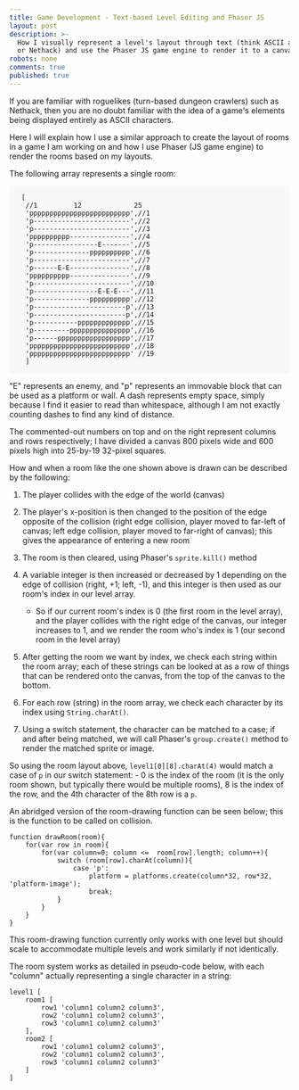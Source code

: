 ```yaml
---
title: Game Development - Text-based Level Editing and Phaser JS
layout: post
description: >-
  How I visually represent a level's layout through text (think ASCII art
  or Nethack) and use the Phaser JS game engine to render it to a canvas.
robots: none
comments: true
published: true
---
```

<style>
    .room-array {
        border-style: none;
		background-color: #f8f8f8;
		font-size: 12px;
	}
</style>


If you are familiar with roguelikes (turn-based dungeon crawlers) such as Nethack, then you are no doubt familiar with the idea of a game's elements being displayed entirely as ASCII characters.  

Here I will explain how I use a similar approach to create the layout of rooms in a game I am working on and how I use Phaser (JS game engine) to render the rooms based on my layouts.

The following array represents a single room: 

<div class="highlighter-rouge">
<pre class="highlight room-array">
<code class="room-array">
   [
    //1         12             25
    'ppppppppppppppppppppppppp',//1
    'p------------------------',//2
    'p------------------------',//3
    'pppppppppp---------------',//4
    'p----------------E-------',//5
    'p--------------pppppppppp',//6
    'p------------------------',//7
    'p------E-E---------------',//8
    'pppppppppp---------------',//9
    'p------------------------',//10
    'p----------------E-E-E---',//11
    'p--------------pppppppppp',//12
    'p-----------------------p',//13
    'p-----------------------p',//14
    'p-----------ppppppppppppp',//15
    'p---------ppppppppppppppp',//16
    'p------pppppppppppppppppp',//17
    'ppppppppppppppppppppppppp',//18
    'ppppppppppppppppppppppppp' //19
    ]
</code>
</pre>
</div>

"E" represents an enemy, and "p" represents an immovable block that can be used as a platform or wall. A dash represents empty space, simply because I find it easier to read than whitespace, although I am not exactly counting dashes to find any kind of distance.  

The commented-out numbers on top and on the right represent columns and rows respectively; I have divided a canvas 800 pixels wide and 600 pixels high into 25-by-19 32-pixel squares.  

How and when a room like the one shown above is drawn can be described by the following:  
1. The player collides with the edge of the world (canvas)  

1. The player's x-position is then changed to the position of the edge opposite of the collision (right edge collision, player moved to far-left of canvas; left edge collision, player moved to far-right of canvas); this gives the appearance of entering a new room  

1. The room is then cleared, using Phaser's `sprite.kill()` method  

1. A variable integer is then increased or decreased by 1 depending on the edge of collision (right, +1; left, -1), and this integer is then used as our room's index in our level array.
	- So if our current room's index is 0 (the first room in the level array), and the player collides with the right edge of the canvas, our integer increases to 1, and we render the room who's index is 1 (our second room in the level array)  

1. After getting the room we want by index, we check each string within the room array; each of these strings can be looked at as a row of things that can be rendered onto the canvas, from the top of the canvas to the bottom.  

1. For each row (string) in the room array, we check each character by its index using `String.charAt()`.  

1. Using a switch statement, the character can be matched to a case; if and after being matched, we will call Phaser's `group.create()` method to render the matched sprite or image.  


So using the room layout above, `level1[0][8].charAt(4)` would match a case of `p` in our switch statement:
	- 0 is the index of the room (it is the only room shown, but typically there would be multiple rooms), 8 is the index of the row, and the 4th character of the 8th row is a `p`.  

An abridged version of the room-drawing function can be seen below; this is the function to be called on collision.

```
function drawRoom(room){
    for(var row in room){
        for(var column=0; column <=  room[row].length; column++){
            switch (room[row].charAt(column)){
                case 'p':
                    platform = platforms.create(column*32, row*32, 'platform-image');
                    break;
            }
        }
    }
}
```  
This room-drawing function currently only works with one level but should scale to accommodate multiple levels and work similarly if not identically. 

The room system works as detailed in pseudo-code below, with each "column" actually representing a single character in a string:  

```
level1 [
	room1 [ 
		row1 'column1 column2 column3',
		row2 'column1 column2 column3',
		row3 'column1 column2 column3'
	],
	room2 [ 
		row1 'column1 column2 column3',
		row2 'column1 column2 column3',
		row3 'column1 column2 column3'
	]
]
```
